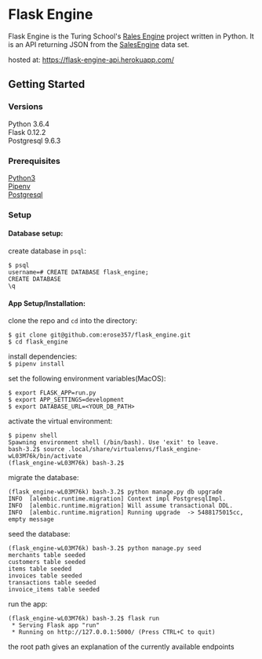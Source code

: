 # Flask Engine
Flask Engine is the Turing School's [Rales Engine](http://backend.turing.io/module3/projects/rails_engine) project written in Python.  It is an API returning JSON from the [SalesEngine](https://github.com/turingschool-examples/sales_engine/tree/master/data) data set.  

hosted at: https://flask-engine-api.herokuapp.com/  

## Getting Started

### Versions
Python 3.6.4  
Flask 0.12.2  
Postgresql 9.6.3

### Prerequisites
[Python3](http://docs.python-guide.org/en/latest/starting/installation/)  
[Pipenv](https://github.com/pypa/pipenv)  
[Postgresql](https://www.postgresql.org/)  

### Setup
#### Database setup:    
create database in `psql`:  
```
$ psql
username=# CREATE DATABASE flask_engine;
CREATE DATABASE
\q
```
#### App Setup/Installation:  
clone the repo and `cd` into the directory:  
```
$ git clone git@github.com:erose357/flask_engine.git
$ cd flask_engine
```
install dependencies:  
`$ pipenv install`   

set the following environment variables(MacOS):  
```
$ export FLASK_APP=run.py
$ export APP_SETTINGS=development
$ export DATABASE_URL=<YOUR_DB_PATH>
```
activate the virtual environment:  
```
$ pipenv shell
Spawning environment shell (/bin/bash). Use 'exit' to leave.
bash-3.2$ source .local/share/virtualenvs/flask_engine-wL03M76k/bin/activate
(flask_engine-wL03M76k) bash-3.2$
```
migrate the database:
```
(flask_engine-wL03M76k) bash-3.2$ python manage.py db upgrade
INFO  [alembic.runtime.migration] Context impl PostgresqlImpl.
INFO  [alembic.runtime.migration] Will assume transactional DDL.
INFO  [alembic.runtime.migration] Running upgrade  -> 5488175015cc, empty message
```  
seed the database:  
```
(flask_engine-wL03M76k) bash-3.2$ python manage.py seed
merchants table seeded
customers table seeded
items table seeded
invoices table seeded
transactions table seeded
invoice_items table seeded
```  
run the app:  
```
(flask_engine-wL03M76k) bash-3.2$ flask run
 * Serving Flask app "run"
 * Running on http://127.0.0.1:5000/ (Press CTRL+C to quit)
 ``` 
 the root path gives an explanation of the currently available endpoints
